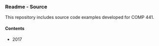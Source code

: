 ### Readme - Source

This repository includes source code examples developed for COMP 441.

#### Contents
* 2017

